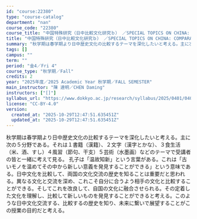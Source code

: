 ```yaml
---
id: "course:22380"
type: "course-catalog"
department: "nan"
course_code: "22380"
course_title: "中国特殊研究（日中比較文化研究ｂ） ／SPECIAL TOPICS ON CHINA: COMPARATIVE CULTURES OF CHINA AND JAPAN (b)"
title: "中国特殊研究（日中比較文化研究ｂ） ／SPECIAL TOPICS ON CHINA: COMPARATIVE CULTURES OF CHINA AND JAPAN (b)"
summary: "秋学期は春学期より日中歴史文化の比較するテーマを深化したいと考える。主に次の５分野である。それは１書籍（漢籍）、２文字（漢字とかな）、３食生活（米、酒、すし）４風習（節句、干支）５芸術（水墨画）などのテーマで受講者の皆と一緒に考えて見る。 …"
tags: []
campus: ""
term: ""
period: "金4／Fri 4"
course_type: "秋学期／Fall"
credits: 2
year: "2025年度／2025 Academic Year 秋学期／FALL SEMESTER"
main_instructor: "陳 達明／CHEN Daming"
instructors: ["[]"]
syllabus_url: "https://www.dokkyo.ac.jp/research/syllabus/2025/0401/0401_22380_ja_JP.html"
license: "CC-BY-4.0"
version:
  created_at: "2025-10-29T12:47:51.635451Z"
  updated_at: "2025-10-29T12:47:51.635451Z"
---
```

秋学期は春学期より日中歴史文化の比較するテーマを深化したいと考える。主に次の５分野である。それは１書籍（漢籍）、２文字（漢字とかな）、３食生活（米、酒、すし）４風習（節句、干支）５芸術（水墨画）などのテーマで受講者の皆と一緒に考えて見る。 孔子は「温故知新」という言葉がある。これは「古いモノを温めてその中から新しい意義を発見することができる」という意味である。日中文化を比較して、両国の文化交流の歴史を知ることは重要だと思われる。異なる文化と交流を深め、これこそ自分に合うよう相手の文化と比較することができる。そしてこれを改良して、自国の文化に融合させられる。その定着した文化を理解し、比較して新しいものを発見することができると考える。このような日中文化交流する、比較するの歴史を知り、未来に繋いで展望することがこの授業の目的だと考える。
